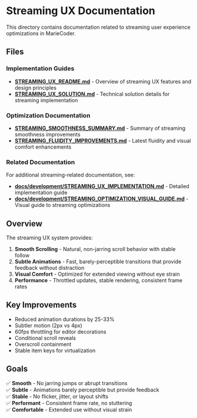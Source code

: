 # Streaming UX Documentation

This directory contains documentation related to streaming user experience optimizations in MarieCoder.

## Files

### Implementation Guides

- **[STREAMING_UX_README.md](./STREAMING_UX_README.md)** - Overview of streaming UX features and design principles
- **[STREAMING_UX_SOLUTION.md](./STREAMING_UX_SOLUTION.md)** - Technical solution details for streaming implementation

### Optimization Documentation

- **[STREAMING_SMOOTHNESS_SUMMARY.md](./STREAMING_SMOOTHNESS_SUMMARY.md)** - Summary of streaming smoothness improvements
- **[STREAMING_FLUIDITY_IMPROVEMENTS.md](./STREAMING_FLUIDITY_IMPROVEMENTS.md)** - Latest fluidity and visual comfort enhancements

### Related Documentation

For additional streaming-related documentation, see:
- **[docs/development/STREAMING_UX_IMPLEMENTATION.md](../development/STREAMING_UX_IMPLEMENTATION.md)** - Detailed implementation guide
- **[docs/development/STREAMING_OPTIMIZATION_VISUAL_GUIDE.md](../development/STREAMING_OPTIMIZATION_VISUAL_GUIDE.md)** - Visual guide to streaming optimizations

## Overview

The streaming UX system provides:

1. **Smooth Scrolling** - Natural, non-jarring scroll behavior with stable follow
2. **Subtle Animations** - Fast, barely-perceptible transitions that provide feedback without distraction
3. **Visual Comfort** - Optimized for extended viewing without eye strain
4. **Performance** - Throttled updates, stable rendering, consistent frame rates

## Key Improvements

- Reduced animation durations by 25-33%
- Subtler motion (2px vs 4px)
- 60fps throttling for editor decorations
- Conditional scroll reveals
- Overscroll containment
- Stable item keys for virtualization

## Goals

✅ **Smooth** - No jarring jumps or abrupt transitions  
✅ **Subtle** - Animations barely perceptible but provide feedback  
✅ **Stable** - No flicker, jitter, or layout shifts  
✅ **Performant** - Consistent frame rate, no stuttering  
✅ **Comfortable** - Extended use without visual strain

